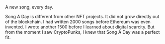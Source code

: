 A new song, every day.

Song A Day is different from other NFT projects. It did not grow directly out of the blockchain. I had written 2000 songs before Ethereum was even invented. I wrote another 1500 before I learned about digital scarcity. But from the moment I saw CryptoPunks, I knew that Song A Day was a perfect fit.